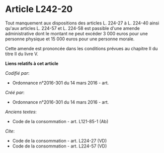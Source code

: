 # Article L242-20

Tout manquement aux dispositions des articles L. 224-27 à L. 224-40 ainsi qu'aux articles L. 224-57 et L. 224-58 est passible
d'une amende administrative dont le montant ne peut excéder 3 000 euros pour une personne physique et 15 000 euros pour une
personne morale. 

Cette amende est prononcée dans les conditions prévues au chapitre II du titre II du livre V.

**Liens relatifs à cet article**

_Codifié par_:

  - Ordonnance n°2016-301 du 14 mars 2016 - art.

_Créé par_:

  - Ordonnance n°2016-301 du 14 mars 2016 - art.

_Anciens textes_:

  - Code de la consommation - art. L121-85-1 (Ab)

_Cite_:

  - Code de la consommation - art. L224-27 (VD)
  - Code de la consommation - art. L224-57 (VD)
